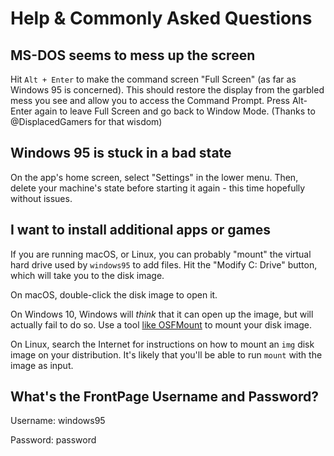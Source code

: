 # Help & Commonly Asked Questions

## MS-DOS seems to mess up the screen
Hit `Alt + Enter` to make the command screen "Full Screen" (as far as Windows 95 is
concerned). This should restore the display from the garbled mess you see and allow
you to access the Command Prompt. Press Alt-Enter again to leave Full Screen and go
back to Window Mode. (Thanks to @DisplacedGamers for that wisdom)

## Windows 95 is stuck in a bad state

On the app's home screen, select "Settings" in the lower menu. Then, delete your
machine's state before starting it again - this time hopefully without issues.

## I want to install additional apps or games

If you are running macOS, or Linux, you can probably "mount" the
virtual hard drive used by `windows95` to add files. Hit the "Modify C: Drive"
button, which will take you to the disk image.

On macOS, double-click the disk image to open it.

On Windows 10, Windows will _think_ that it can open up the image, but will
actually fail to do so. Use a tool [like OSFMount][osfmount] to mount your
disk image.

On Linux, search the Internet for instructions on how to mount an `img` disk
image on your distribution. It's likely that you'll be able to run `mount`
with the image as input.

[osfmount]: https://www.osforensics.com/tools/mount-disk-images.html

## What's the FrontPage Username and Password?
Username: windows95

Password: password
